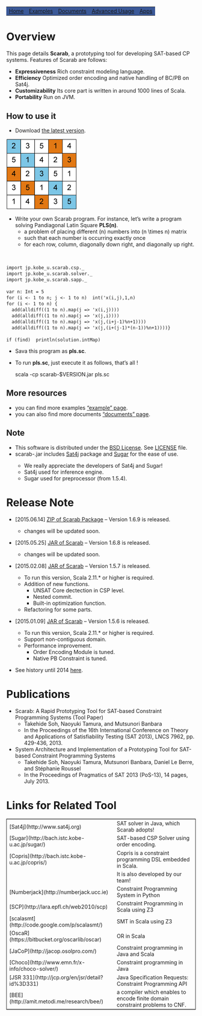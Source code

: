 <script type="text/javascript">

  var _gaq = _gaq || [];
  _gaq.push(['_setAccount', 'UA-6313627-2']);
  _gaq.push(['_trackPageview']);

  (function() {
    var ga = document.createElement('script'); ga.type = 'text/javascript'; ga.async = true;
    ga.src = ('https:' == document.location.protocol ? 'https://ssl' : 'http://www') + '.google-analytics.com/ga.js';
    var s = document.getElementsByTagName('script')[0]; s.parentNode.insertBefore(ga, s);
  })();

</script>
</div>

<table class="menu" border="0" cellspacing="0" cellpadding="20" width="900px">
<tr>
<td class="menu" bgcolor="#3B5998"><a href="http://kix.istc.kobe-u.ac.jp/~soh/scarab/">Home</a></td>
<td class="menu" bgcolor="#3B5998"><a href="http://kix.istc.kobe-u.ac.jp/~soh/scarab/examples.html">Examples</a></td>
<td class="menu" bgcolor="#3B5998"><a href="http://kix.istc.kobe-u.ac.jp/~soh/scarab/doc.html">Documents</a></td>
<td class="menu" bgcolor="#3B5998"><a href="http://kix.istc.kobe-u.ac.jp/~soh/scarab/advanced.html">Advanced Usage</a></td>
<td class="menu" bgcolor="#3B5998"><a href="http://kix.istc.kobe-u.ac.jp/~soh/scarab/apps.html">Apps</a></td>
</tr>
</table>

<div id="content">

# Overview

This page details **Scarab**, a prototyping tool for developing SAT-based CP systems. 
Features of Scarab are follows:

-   **Expressiveness** Rich constraint modeling language.
-   **Efficiency** Optimized order encoding and native handling of BC/PB on Sat4j.
-   **Customizability** Its core part is written in around 1000 lines of Scala.
-   **Portability** Run on JVM.

## How to use it

-   Download [the latest version](http://kix.istc.kobe-u.ac.jp/~soh/scarab/scarab-v1-6-9.zip).

![img](./latin5-diagonal.gif)
-   Write your own Scarab program. For instance, let&rsquo;s write a program solving Pandiagonal Latin Square **PLS(n)**.  
    -   a problem of placing different \(n\) numbers into \(n \times n\) matrix
    -   such that each number is occurring exactly once
    -   for each row, column, diagonally down right, and diagonally up right.

<br style="clear:both;" />

    import jp.kobe_u.scarab.csp._
    import jp.kobe_u.scarab.solver._
    import jp.kobe_u.scarab.sapp._
    
    var n: Int = 5
    for (i <- 1 to n; j <- 1 to n)  int('x(i,j),1,n) 
    for (i <- 1 to n) {
      add(alldiff((1 to n).map(j => 'x(i,j))))
      add(alldiff((1 to n).map(j => 'x(j,i))))
      add(alldiff((1 to n).map(j => 'x(j,(i+j-1)%n+1))))
      add(alldiff((1 to n).map(j => 'x(j,(i+(j-1)*(n-1))%n+1))))}
    
    if (find)  println(solution.intMap)

-   Sava this program as **pls.sc**.
-   To run **pls.sc**, just execute it as follows, that&rsquo;s all !

    scala -cp scarab-$VERSION.jar pls.sc

## More resources

-   you can find more examples [&ldquo;example&rdquo; page](./examples.html).
-   you can also find more documents [&ldquo;documents&rdquo; page](./doc.html).

## Note

-   This software is distributed under the [BSD License](http://opensource.org/licenses/bsd-license.php). See [LICENSE](./LICENSE) file.
-   scarab-<version>.jar includes [Sat4j](http://www.sat4j.org) package and [Sugar](http://bach.istc.kobe-u.ac.jp/sugar/) for the ease of use.
    -   We really appreciate the developers of Sat4j and Sugar!
    -   Sat4j used for inference engine.
    -   Sugar used for preprocessor (from 1.5.4).

# Release Note



-   [2015.06.14] [ZIP of Scarab Package](./scarab-v1-6-9.zip) &#x2013; Version 1.6.9 is released.

    -   changes will be updated soon.

-   [2015.05.25] [JAR of Scarab](./scarab168.jar) &#x2013; Version 1.6.8 is released.

    -   changes will be updated soon.

-   [2015.02.08] [JAR of Scarab](./scarab-v1-5-7.jar) &#x2013; Version 1.5.7 is released.

    -   To run this version, Scala 2.11.\* or higher is required.
    -   Addition of new functions.
        -   UNSAT Core dectection in CSP level.
        -   Nested commit.
        -   Built-in optimization function.
    -   Refactoring for some parts.

-   [2015.01.09] [JAR of Scarab](./scarab-v1-5-6.jar) &#x2013; Version 1.5.6 is released.

    
    -   To run this version, Scala 2.11.\* or higher is required.
    -   Support non-contiguous domain.
    -   Performance improvement.
        -   Order Encoding Module is tuned.
        -   Native PB Constraint is tuned.

-   See history until 2014 [here](./history.html).

# Publications

-   Scarab: A Rapid Prototyping Tool for SAT-based Constraint Programming Systems (Tool Paper)
    -   Takehide Soh, Naoyuki Tamura, and Mutsunori Banbara
    -   In the Proceedings of the 16th International Conference on Theory and Applications of Satisfiability Testing (SAT 2013), LNCS 7962, pp. 429-436, 2013.
-   System Architecture and Implementation of a Prototyping Tool for SAT-based Constraint Programming Systems
    -   Takehide Soh, Naoyuki Tamura, Mutsunori Banbara, Daniel Le Berre, and Stéphanie Roussel
    -   In the Proceedings of Pragmatics of SAT 2013 (PoS-13), 14 pages, July 2013.

# Links for Related Tool

<table border="2" cellspacing="0" cellpadding="6" rules="groups" frame="hsides">


<colgroup>
<col  class="left" />

<col  class="left" />
</colgroup>
<tbody>
<tr>
<td class="left">[Sat4j](http://www.sat4j.org)</td>
<td class="left">SAT solver in Java, which Scarab adopts!</td>
</tr>


<tr>
<td class="left">[Sugar](http://bach.istc.kobe-u.ac.jp/sugar/)</td>
<td class="left">SAT-based CSP Solver using order encoding.</td>
</tr>


<tr>
<td class="left">[Copris](http://bach.istc.kobe-u.ac.jp/copris/)</td>
<td class="left">Copris is a constraint programming DSL embedded in Scala.</td>
</tr>


<tr>
<td class="left">&#xa0;</td>
<td class="left">It is also developed by our team!</td>
</tr>


<tr>
<td class="left">[Numberjack](http://numberjack.ucc.ie)</td>
<td class="left">Constraint Programming System in Python</td>
</tr>


<tr>
<td class="left">[SCP](http://lara.epfl.ch/web2010/scp)</td>
<td class="left">Constraint Programming in Scala using Z3</td>
</tr>


<tr>
<td class="left">[scalasmt](http://code.google.com/p/scalasmt/)</td>
<td class="left">SMT in Scala using Z3</td>
</tr>


<tr>
<td class="left">[OscaR](https://bitbucket.org/oscarlib/oscar)</td>
<td class="left">OR in Scala</td>
</tr>


<tr>
<td class="left">[JaCoP](http://jacop.osolpro.com/)</td>
<td class="left">Constraint programming in Java and Scala</td>
</tr>


<tr>
<td class="left">[Choco](http://www.emn.fr/x-info/choco-solver/)</td>
<td class="left">Constraint programming in Java</td>
</tr>


<tr>
<td class="left">[JSR 331](http://jcp.org/en/jsr/detail?id%3D331)</td>
<td class="left">Java Specification Requests: Constraint Programming API</td>
</tr>


<tr>
<td class="left">[BEE](http://amit.metodi.me/research/bee/)</td>
<td class="left">a compiler which enables to encode finite domain constraint problems to CNF.</td>
</tr>
</tbody>
</table>